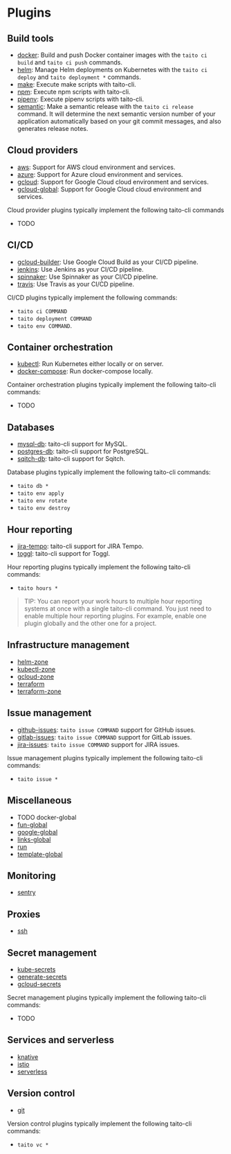 # Plugins

## Build tools

* [docker](https://github.com/TaitoUnited/taito-cli/blob/master/plugins/docker/README.md): Build and push Docker container images with the `taito ci build` and `taito ci push` commands.
* [helm](https://github.com/TaitoUnited/taito-cli/blob/master/plugins/helm/README.md): Manage Helm deployments on Kubernetes with the `taito ci deploy` and `taito deployment *` commands.
* [make](https://github.com/TaitoUnited/taito-cli/blob/master/plugins/make/README.md): Execute make scripts with taito-cli.
* [npm](https://github.com/TaitoUnited/taito-cli/blob/master/plugins/npm/README.md): Execute npm scripts with taito-cli.
* [pipenv](https://github.com/TaitoUnited/taito-cli/blob/master/plugins/pipenv/README.md): Execute pipenv scripts with taito-cli.
* [semantic](https://github.com/TaitoUnited/taito-cli/blob/master/plugins/semantic/README.md): Make a semantic release with the `taito ci release` command. It will determine the next semantic version number of your application automatically based on your git commit messages, and also generates release notes.

## Cloud providers

* [aws](https://github.com/TaitoUnited/taito-cli/blob/master/plugins/aws/README.md): Support for AWS cloud environment and services.
* [azure](https://github.com/TaitoUnited/taito-cli/blob/master/plugins/azure/README.md): Support for Azure cloud environment and services.
* [gcloud](https://github.com/TaitoUnited/taito-cli/blob/master/plugins/gcloud/README.md): Support for Google Cloud cloud environment and services.
* [gcloud-global](https://github.com/TaitoUnited/taito-cli/blob/master/plugins/gcloud-global/README.md): Support for Google Cloud cloud environment and services.

Cloud provider plugins typically implement the following taito-cli commands
* TODO

## CI/CD

* [gcloud-builder](https://github.com/TaitoUnited/taito-cli/blob/master/plugins/gcloud-builder/README.md): Use Google Cloud Build as your CI/CD pipeline.
* [jenkins](https://github.com/TaitoUnited/taito-cli/blob/master/plugins/jenkins/README.md): Use Jenkins as your CI/CD pipeline.
* [spinnaker](https://github.com/TaitoUnited/taito-cli/blob/master/plugins/travis/README.md): Use Spinnaker as your CI/CD pipeline.
* [travis](https://github.com/TaitoUnited/taito-cli/blob/master/plugins/travis/README.md): Use Travis as your CI/CD pipeline.

CI/CD plugins typically implement the following commands:
* `taito ci COMMAND`
* `taito deployment COMMAND`
* `taito env COMMAND`.

## Container orchestration

* [kubectl](https://github.com/TaitoUnited/taito-cli/blob/master/plugins/kubectl/README.md): Run Kubernetes either locally or on server.
* [docker-compose](https://github.com/TaitoUnited/taito-cli/blob/master/plugins/docker-compose/README.md): Run docker-compose locally.

Container orchestration plugins typically implement the following taito-cli commands:
* TODO

## Databases

* [mysql-db](https://github.com/TaitoUnited/taito-cli/blob/master/plugins/mysql-db/README.md): taito-cli support for MySQL.
* [postgres-db](https://github.com/TaitoUnited/taito-cli/blob/master/plugins/postgres-db/README.md): taito-cli support for PostgreSQL.
* [sqitch-db](https://github.com/TaitoUnited/taito-cli/blob/master/plugins/sqitch-db/README.md): taito-cli support for Sqitch.

Database plugins typically implement the following taito-cli commands:
* `taito db *`
* `taito env apply`
* `taito env rotate`
* `taito env destroy`

## Hour reporting

* [jira-tempo](https://github.com/TaitoUnited/taito-cli/blob/master/plugins/jira-tempo/README.md): taito-cli support for JIRA Tempo.
* [toggl](https://github.com/TaitoUnited/taito-cli/blob/master/plugins/toggl/README.md): taito-cli support for Toggl.

Hour reporting plugins typically implement the following taito-cli commands:
* `taito hours *`

> TIP: You can report your work hours to multiple hour reporting systems at once with a single taito-cli command. You just need to enable multiple hour reporting plugins. For example, enable one plugin globally and the other one for a project.

## Infrastructure management

* [helm-zone](https://github.com/TaitoUnited/taito-cli/blob/master/plugins/helm-zone/README.md)
* [kubectl-zone](https://github.com/TaitoUnited/taito-cli/blob/master/plugins/kubectl-zone/README.md)
* [gcloud-zone](https://github.com/TaitoUnited/taito-cli/blob/master/plugins/gcloud-zone/README.md)
* [terraform](https://github.com/TaitoUnited/taito-cli/blob/master/plugins/terraform/README.md)
* [terraform-zone](https://github.com/TaitoUnited/taito-cli/blob/master/plugins/terraform-zone/README.md)

## Issue management

* [github-issues](https://github.com/TaitoUnited/taito-cli/blob/master/plugins/github-issues/README.md): `taito issue COMMAND` support for GitHub issues.
* [gitlab-issues](https://github.com/TaitoUnited/taito-cli/blob/master/plugins/gitlab-issues/README.md): `taito issue COMMAND` support for GitLab issues.
* [jira-issues](https://github.com/TaitoUnited/taito-cli/blob/master/plugins/jira-issues/README.md): `taito issue COMMAND` support for JIRA issues.

Issue management plugins typically implement the following taito-cli commands:
* `taito issue *`

## Miscellaneous

* TODO docker-global
* [fun-global](https://github.com/TaitoUnited/taito-cli/blob/master/plugins/fun-global/README.md)
* [google-global](https://github.com/TaitoUnited/taito-cli/blob/master/plugins/google-global/README.md)
* [links-global](https://github.com/TaitoUnited/taito-cli/blob/master/plugins/links-global/README.md)
* [run](https://github.com/TaitoUnited/taito-cli/blob/master/plugins/run/README.md)
* [template-global](https://github.com/TaitoUnited/taito-cli/blob/master/plugins/template-global/README.md)

## Monitoring

* [sentry](https://github.com/TaitoUnited/taito-cli/blob/master/plugins/sentry/README.md)

## Proxies

* [ssh](https://github.com/TaitoUnited/taito-cli/blob/master/plugins/ssh/README.md)

## Secret management

* [kube-secrets](https://github.com/TaitoUnited/taito-cli/blob/master/plugins/kube-secrets/README.md)
* [generate-secrets](https://github.com/TaitoUnited/taito-cli/blob/master/plugins/generate-secrets/README.md)
* [gcloud-secrets](https://github.com/TaitoUnited/taito-cli/blob/master/plugins/gcloud-secrets/README.md)

Secret management plugins typically implement the following taito-cli commands:
* TODO

## Services and serverless

* [knative](https://github.com/TaitoUnited/taito-cli/blob/master/plugins/knative/README.md)
* [istio](https://github.com/TaitoUnited/taito-cli/blob/master/plugins/istio/README.md)
* [serverless](https://github.com/TaitoUnited/taito-cli/blob/master/plugins/serverless/README.md)

## Version control

* [git](https://github.com/TaitoUnited/taito-cli/blob/master/plugins/git/README.md)

Version control plugins typically implement the following taito-cli commands:
* `taito vc *`
